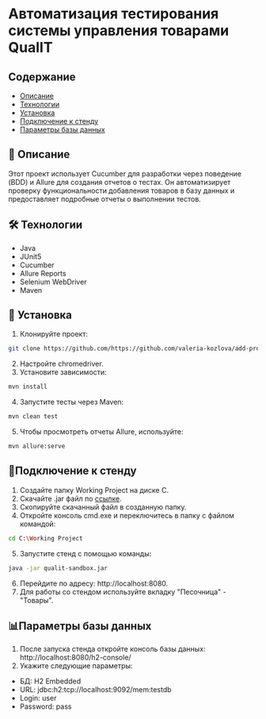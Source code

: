 
# Автоматизация тестирования системы управления товарами QualIT
## Содержание
- [Описание](#описание)
- [Технологии](#технологии)
- [Установка](#установка)
- [Подключение к стенду](#подключение-к-стенду)
- [Параметры базы данных](#параметры-базы-данных)

## 📄 Описание
Этот проект использует Cucumber для разработки через поведение (BDD) и Allure для создания отчетов о тестах. 
Он автоматизирует проверку функциональности добавления товаров в базу данных и предоставляет подробные отчеты о выполнении тестов.

## 🛠 Технологии
- Java
- JUnit5
- Cucumber
- Allure Reports
- Selenium WebDriver
- Maven

## 🚀 Установка
1. Клонируйте проект:
```bash
git clone https://github.com/https://github.com/valeria-kozlova/add-products-cucumber
```
2. Настройте chromedriver.
3. Установите зависимости:
```bash
mvn install
```
4. Запустите тесты через Maven:
```bash
mvn clean test
```
5. Чтобы просмотреть отчеты Allure, используйте:
```bash
mvn allure:serve
```

## 🔌Подключение к стенду
1. Создайте папку Working Project на диске C.
2. Скачайте .jar файл по [ссылке](https://drive.google.com/file/d/18bI8rR9uPjVUNbSPIXBs84qViW0_VFpg/view).
3. Скопируйте скачанный файл в созданную папку.
4. Откройте консоль cmd.exe и переключитесь в папку с файлом командой:
```bash
cd C:\Working Project
```
5. Запустите стенд с помощью команды:
```bash
java -jar qualit-sandbox.jar
```
6. Перейдите по адресу: http://localhost:8080.
7. Для работы со стендом используйте вкладку "Песочница" - "Товары".

## 📊Параметры базы данных
1. После запуска стенда откройте консоль базы данных: http://localhost:8080/h2-console/
2. Укажите следующие параметры:
- БД: H2 Embedded
- URL: jdbc:h2:tcp://localhost:9092/mem:testdb
- Login: user
- Password: pass

